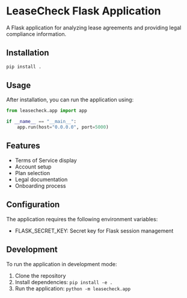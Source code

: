 # LeaseCheck Flask Application

A Flask application for analyzing lease agreements and providing legal compliance information.

## Installation

```bash
pip install .
```

## Usage

After installation, you can run the application using:

```python
from leasecheck.app import app

if __name__ == "__main__":
    app.run(host="0.0.0.0", port=5000)
```

## Features

- Terms of Service display
- Account setup
- Plan selection
- Legal documentation
- Onboarding process

## Configuration

The application requires the following environment variables:
- FLASK_SECRET_KEY: Secret key for Flask session management

## Development

To run the application in development mode:

1. Clone the repository
2. Install dependencies: `pip install -e .`
3. Run the application: `python -m leasecheck.app`
